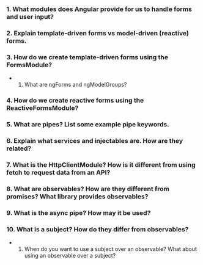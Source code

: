 ### 1. What modules does Angular provide for us to handle forms and user input?
### 2. Explain template-driven forms vs model-driven (reactive) forms.
### 3. How do we create template-driven forms using the FormsModule?
- 1. What are ngForms and ngModelGroups?
### 4. How do we create reactive forms using the ReactiveFormsModule?
### 5. What are pipes? List some example pipe keywords.
### 6. Explain what services and injectables are. How are they related?
### 7. What is the HttpClientModule? How is it different from using fetch to request data from an API?
### 8. What are observables? How are they different from promises? What library provides observables?
### 9. What is the async pipe? How may it be used?
### 10. What is a subject? How do they differ from observables?
- 1. When do you want to use a subject over an observable? What about using an observable over a subject?